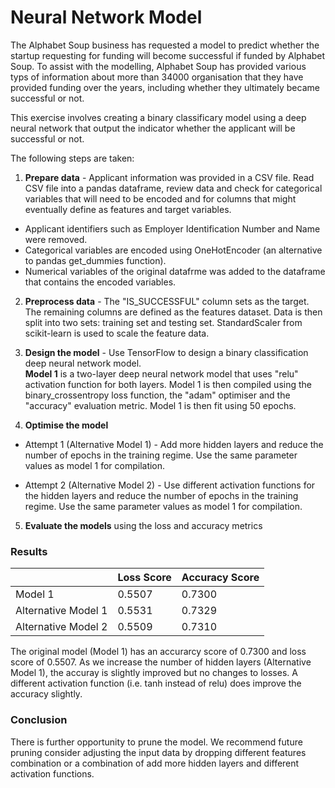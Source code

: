 # Neural Network Model

The Alphabet Soup business has requested a model to predict whether the startup requesting for funding will become successful if funded by Alphabet Soup. To assist with the modelling, Alphabet Soup has provided various typs of information about more than 34000 organisation that they have provided funding over the years, including whether they ultimately became successful or not. 

This exercise involves creating a binary classificary model using a deep neural network that output the indicator whether the applicant will be successful or not.

The following steps are taken:
1. **Prepare data** - Applicant information was provided in a CSV file. Read CSV file into a pandas dataframe, review data and check for categorical variables that will need to be encoded and for columns that might eventually define as features and target variables. 
* Applicant identifiers such as Employer Identification Number and Name were removed.
* Categorical variables are encoded using OneHotEncoder (an alternative to pandas get_dummies function).
* Numerical variables of the original datafrme was added to the dataframe that contains the encoded variables. 

2. **Preprocess data** - The "IS_SUCCESSFUL" column sets as the target. The remaining columns are defined as the features dataset. Data is then split into two sets: training set and testing set.  StandardScaler from scikit-learn is used to scale the feature data.

3. **Design the model** - Use TensorFlow to design a binary classification deep neural network model. <br>
**Model 1** is a two-layer deep neural network model that uses "relu" activation function for both layers. Model 1 is then compiled using the binary_crossentropy loss function, the "adam" optimiser and the "accuracy" evaluation metric. Model 1 is then fit using 50 epochs.

4. **Optimise the model**
* Attempt 1 (Alternative Model 1) - Add more hidden layers and reduce the number of epochs in the training regime. Use the same parameter values as model 1 for compilation. 

* Attempt 2 (Alternative Model 2) - Use different activation functions for the hidden layers and reduce the number of epochs in the training regime. Use the same parameter values as model 1 for compilation. 

5. **Evaluate the models** using the loss and accuracy metrics

### Results
|  | Loss Score | Accuracy Score |
|--|------------|----------------|
|Model 1| 0.5507 | 0.7300 |
|Alternative Model 1 | 0.5531 | 0.7329 |
|Alternative Model 2 | 0.5509 | 0.7310 |

The original model (Model 1) has an accurarcy score of 0.7300 and loss score of 0.5507. As we increase the number of hidden layers (Alternative Model 1), the accuray is slightly improved but no changes to losses. A different activation function (i.e. tanh instead of relu) does improve the accuracy slightly. 

### Conclusion
There is further opportunity to prune the model.  We recommend future pruning consider adjusting the input data by dropping different features combination or a combination of add more hidden layers and different activation functions.